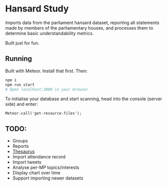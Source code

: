 #  Hansard Study

Imports data from the parliament hansard dataset, reporting all statements made by members of the parliamentary houses, and processes them to determine basic understandability metrics. 

Built just for fun.

## Running

Built with Meteor. Install that first. Then:

```bash
npm i
npm run start
# Open localhost:3000 in your browser
```

To initialise your database and start scanning, head into the console (server side) and enter:

```
Meteor.call('get-resource-files');
```

## TODO:

- Groups
- Reports
- [Thesaurus](http://explore.data.parliament.uk/?learnmore=Thesaurus)
- Import attendance record
- Import tweets
- Analyse per-MP topics/interests
- Display chart over time
- Support importing newer datasets